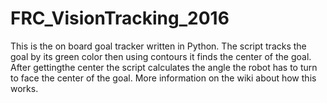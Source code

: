 # FRC_VisionTracking_2016

This is the on board goal tracker written in Python. The script tracks the goal by its green color then using contours it finds the center of the goal. After gettingthe center the script calculates the angle the robot has to turn to face the center of the goal. More information on the wiki about how this works.
